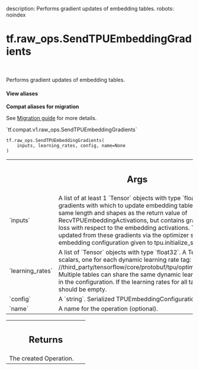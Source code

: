 description: Performs gradient updates of embedding tables.
robots: noindex

# tf.raw_ops.SendTPUEmbeddingGradients

<!-- Insert buttons and diff -->

<table class="tfo-notebook-buttons tfo-api nocontent" align="left">

</table>



Performs gradient updates of embedding tables.


<section class="expandable">
  <h4 class="showalways">View aliases</h4>
  <p>
<b>Compat aliases for migration</b>
<p>See
<a href="https://www.tensorflow.org/guide/migrate">Migration guide</a> for
more details.</p>
<p>`tf.compat.v1.raw_ops.SendTPUEmbeddingGradients`</p>
</p>
</section>

<pre class="devsite-click-to-copy prettyprint lang-py tfo-signature-link">
<code>tf.raw_ops.SendTPUEmbeddingGradients(
    inputs, learning_rates, config, name=None
)
</code></pre>



<!-- Placeholder for "Used in" -->


<!-- Tabular view -->
 <table class="responsive fixed orange">
<colgroup><col width="214px"><col></colgroup>
<tr><th colspan="2"><h2 class="add-link">Args</h2></th></tr>

<tr>
<td>
`inputs`<a id="inputs"></a>
</td>
<td>
A list of at least 1 `Tensor` objects with type `float32`.
A TensorList of gradients with which to update embedding tables.
This argument has the same length and shapes as the return value of
RecvTPUEmbeddingActivations, but contains gradients of the model's loss
with respect to the embedding activations. The embedding tables are updated
from these gradients via the optimizer specified in the TPU embedding
configuration given to tpu.initialize_system.
</td>
</tr><tr>
<td>
`learning_rates`<a id="learning_rates"></a>
</td>
<td>
A list of `Tensor` objects with type `float32`.
A TensorList of float32 scalars, one for each dynamic learning
rate tag: see the comments in
//third_party/tensorflow/core/protobuf/tpu/optimization_parameters.proto.
Multiple tables can share the same dynamic learning rate tag as specified
in the configuration. If the learning rates for all tables are constant,
this list should be empty.
</td>
</tr><tr>
<td>
`config`<a id="config"></a>
</td>
<td>
A `string`. Serialized TPUEmbeddingConfiguration proto.
</td>
</tr><tr>
<td>
`name`<a id="name"></a>
</td>
<td>
A name for the operation (optional).
</td>
</tr>
</table>



<!-- Tabular view -->
 <table class="responsive fixed orange">
<colgroup><col width="214px"><col></colgroup>
<tr><th colspan="2"><h2 class="add-link">Returns</h2></th></tr>
<tr class="alt">
<td colspan="2">
The created Operation.
</td>
</tr>

</table>

